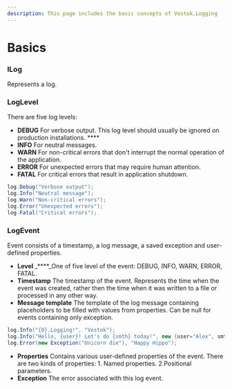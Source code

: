 ```yaml
---
description: This page includes the basic concepts of Vostok.Logging
---
```


# Basics

### ILog

 Represents a log. 

### LogLevel

There are five log levels:

* **DEBUG** For verbose output. This log level should usually be ignored on production installations. ****
* **INFO**  For neutral messages.
* **WARN** For non-critical errors that don't interrupt the normal operation of the application.
* **ERROR** For unexpected errors that may require human attention.
* **FATAL** For critical errors that result in application shutdown.

```csharp
log.Debug("Verbose output");
log.Info("Neutral message");
log.Warn("Non-critical errors");
log.Error("Unexpected errors");
log.Fatal("Critical errors");
```

### LogEvent

Event consists of a timestamp, a log message, a saved exception and user-defined properties.

* **Level** _****_One of five level of the event: DEBUG, INFO, WARN, ERROR, FATAL. 
* **Timestamp** The timestamp of the event. Represents the time when the event was created, rather then the time when it was written to a file or processed in any other way. 
* **Message template** The template of the log message containing placeholders to be filled with values from properties. Can be null for events containing only exception.

```csharp
log.Info("{0}.Logging!", "Vostok");
log.Info("Hello, {user}! Let's do {smth} today!", new {user="Alex", smth="nothing"});
log.Error(new Exception("Unicorn die"), "Happy Hippo");
```

* **Properties** Contains various user-defined properties of the event. There are two kinds of properties: 1. Named properties. 2.Positional parameters. 
* **Exception** The error associated with this log event.



